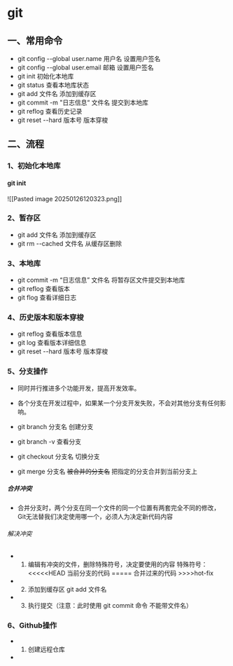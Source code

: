 # git
## 一、常用命令
- git config --global user.name 用户名          设置用户签名
- git config --global user.email 邮箱              设置用户签名
- git init                                                           初始化本地库
- git status                                                       查看本地库状态
- git add 文件名                                               添加到缓存区
- git commit -m "日志信息“  文件名                提交到本地库
- git reflog                                                        查看历史记录
- git reset --hard 版本号                                   版本穿梭


## 二、流程
### 1、初始化本地库
#### git init
![[Pasted image 20250126120323.png]]
### 2、暂存区
- git add 文件名                                    添加到缓存区
- git rm --cached 文件名                       从缓存区删除

### 3、本地库
- git commit -m “日志信息” 文件名      将暂存区文件提交到本地库
- git reflog                                             查看版本
- git flog                                                查看详细日志
### 4、历史版本和版本穿梭
- git reflog                                             查看版本信息
- git log                                                  查看版本详细信息
- git reset --hard 版本号                        版本穿梭
### 5、分支操作
 - 同时并行推进多个功能开发，提高开发效率。
 - 各个分支在开发过程中，如果某一个分支开发失败，不会对其他分支有任何影响。

- git branch 分支名                                创建分支
- git branch -v                                        查看分支
- git checkout 分支名                             切换分支
- git merge 分支名 ~~被合并的分支名~~       把指定的分支合并到当前分支上

##### 合并冲突
- 合并分支时，两个分支在同一个文件的同一个位置有两套完全不同的修改，Git无法替我们决定使用哪一个，必须人为决定新代码内容
###### 解决冲突
- 1) 编辑有冲突的文件，删除特殊符号，决定要使用的内容
		特殊符号：<<<<<HEAD  当前分支的代码  ===== 合并过来的代码 >>>>hot-fix
- 2) 添加到缓存区
		git add 文件名
- 3) 执行提交（注意：此时使用 git commit 命令 不能带文件名）
### 6、Github操作
- 1) 创建远程仓库
			
- 